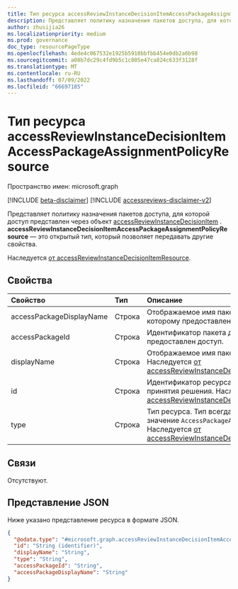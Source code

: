 ```yaml
---
title: Тип ресурса accessReviewInstanceDecisionItemAccessPackageAssignmentPolicyResource
description: Представляет политику назначения пакетов доступа, для которой доступ представлен через объект accessReviewInstanceDecisionItem.
author: zhusijia26
ms.localizationpriority: medium
ms.prod: governance
doc_type: resourcePageType
ms.openlocfilehash: 4ede4c067532e1925b5910bbfbb454e0db2a6b98
ms.sourcegitcommit: a08b7dc29c4fd9b5c1c805e47ca824c633f3128f
ms.translationtype: MT
ms.contentlocale: ru-RU
ms.lasthandoff: 07/09/2022
ms.locfileid: "66697185"
---
```

# <a name="accessreviewinstancedecisionitemaccesspackageassignmentpolicyresource-resource-type"></a>Тип ресурса accessReviewInstanceDecisionItemAccessPackageAssignmentPolicyResource

Пространство имен: microsoft.graph

[!INCLUDE [beta-disclaimer](../../includes/beta-disclaimer.md)]
[!INCLUDE [accessreviews-disclaimer-v2](../../includes/accessreviews-disclaimer-v2.md)]

Представляет политику назначения пакетов доступа, для которой доступ представлен через объект [accessReviewInstanceDecisionItem](accessreviewinstancedecisionitem.md) . **accessReviewInstanceDecisionItemAccessPackageAssignmentPolicyResource** — это открытый тип, который позволяет передавать другие свойства.

Наследуется [от accessReviewInstanceDecisionItemResource](accessreviewinstancedecisionItemresource.md).

## <a name="properties"></a>Свойства
|Свойство|Тип|Описание|
|:---|:---|:---|
|accessPackageDisplayName|Строка| Отображаемое имя пакета доступа, к которому предоставлен доступ. |
|accessPackageId|Строка| Идентификатор пакета доступа, к которому предоставлен доступ. |
| displayName | Строка | Отображаемое имя пакета доступа. Наследуется [от accessReviewInstanceDecisionItemResource](accessreviewinstancedecisionItemresource.md).|
| id | Строка | Идентификатор ресурса элемента принятия решения. Наследуется [от accessReviewInstanceDecisionItemResource](accessreviewinstancedecisionItemresource.md). |
| type | Строка | Тип ресурса. Тип всегда будет иметь значение `AccessPackageAssignmentPolicy`.  Наследуется [от accessReviewInstanceDecisionItemResource](accessreviewinstancedecisionItemresource.md). |



## <a name="relationships"></a>Связи
Отсутствуют.

## <a name="json-representation"></a>Представление JSON
Ниже указано представление ресурса в формате JSON.
<!-- {
  "blockType": "resource",
  "@odata.type": "microsoft.graph.accessReviewInstanceDecisionItemAccessPackageAssignmentPolicyResource",
  "baseType": "microsoft.graph.accessReviewInstanceDecisionItemResource",
  "openType": true
}
-->
``` json
{
  "@odata.type": "#microsoft.graph.accessReviewInstanceDecisionItemAccessPackageAssignmentPolicyResource",
  "id": "String (identifier)",
  "displayName": "String",
  "type": "String",
  "accessPackageId": "String",
  "accessPackageDisplayName": "String"
}
```
